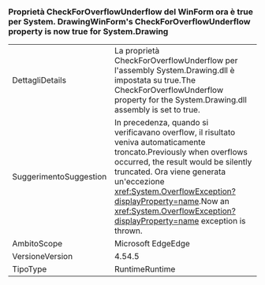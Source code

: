 ### <a name="winforms-checkforoverflowunderflow-property-is-now-true-for-systemdrawing"></a><span data-ttu-id="b1228-101">Proprietà CheckForOverflowUnderflow del WinForm ora è true per System. Drawing</span><span class="sxs-lookup"><span data-stu-id="b1228-101">WinForm's CheckForOverflowUnderflow property is now true for System.Drawing</span></span>

|   |   |
|---|---|
|<span data-ttu-id="b1228-102">Dettagli</span><span class="sxs-lookup"><span data-stu-id="b1228-102">Details</span></span>|<span data-ttu-id="b1228-103">La proprietà CheckForOverflowUnderflow per l'assembly System.Drawing.dll è impostata su true.</span><span class="sxs-lookup"><span data-stu-id="b1228-103">The CheckForOverflowUnderflow property for the System.Drawing.dll assembly is set to true.</span></span>|
|<span data-ttu-id="b1228-104">Suggerimento</span><span class="sxs-lookup"><span data-stu-id="b1228-104">Suggestion</span></span>|<span data-ttu-id="b1228-105">In precedenza, quando si verificavano overflow, il risultato veniva automaticamente troncato.</span><span class="sxs-lookup"><span data-stu-id="b1228-105">Previously when overflows occurred, the result would be silently truncated.</span></span> <span data-ttu-id="b1228-106">Ora viene generata un'eccezione <xref:System.OverflowException?displayProperty=name>.</span><span class="sxs-lookup"><span data-stu-id="b1228-106">Now an <xref:System.OverflowException?displayProperty=name> exception is thrown.</span></span>|
|<span data-ttu-id="b1228-107">Ambito</span><span class="sxs-lookup"><span data-stu-id="b1228-107">Scope</span></span>|<span data-ttu-id="b1228-108">Microsoft Edge</span><span class="sxs-lookup"><span data-stu-id="b1228-108">Edge</span></span>|
|<span data-ttu-id="b1228-109">Versione</span><span class="sxs-lookup"><span data-stu-id="b1228-109">Version</span></span>|<span data-ttu-id="b1228-110">4.5</span><span class="sxs-lookup"><span data-stu-id="b1228-110">4.5</span></span>|
|<span data-ttu-id="b1228-111">Tipo</span><span class="sxs-lookup"><span data-stu-id="b1228-111">Type</span></span>|<span data-ttu-id="b1228-112">Runtime</span><span class="sxs-lookup"><span data-stu-id="b1228-112">Runtime</span></span>|

